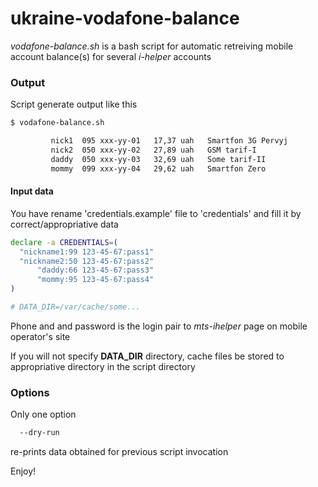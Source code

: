
# ukraine-vodafone-balance

*vodafone-balance.sh* is a bash script for automatic retreiving mobile account balance(s) for several *i-helper* accounts

### Output
Script generate output like this

```sh
$ vodafone-balance.sh

         nick1  095 xxx-yy-01   17,37 uah   Smartfon 3G Pervyj
         nick2  050 xxx-yy-02   27,89 uah   GSM tarif-I
         daddy  050 xxx-yy-03   32,69 uah   Some tarif-II
         mommy  099 xxx-yy-04   29,62 uah   Smartfon Zero
```

#### Input data
You have rename 'credentials.example' file to 'credentials' and fill it by
correct/appropriative data

```sh
declare -a CREDENTIALS=(
  "nickname1:99 123-45-67:pass1"
  "nickname2:50 123-45-67:pass2"
      "daddy:66 123-45-67:pass3"
      "mommy:95 123-45-67:pass4"
)

# DATA_DIR=/var/cache/some...
```

Phone and and password is the login pair to *mts-ihelper* page on  mobile operator's site

If you will not  specify **DATA_DIR** directory, cache files be stored to appropriative directory in the script directory

### Options
Only one option 
```sh
  --dry-run
```
re-prints data obtained for previous script invocation

Enjoy!
